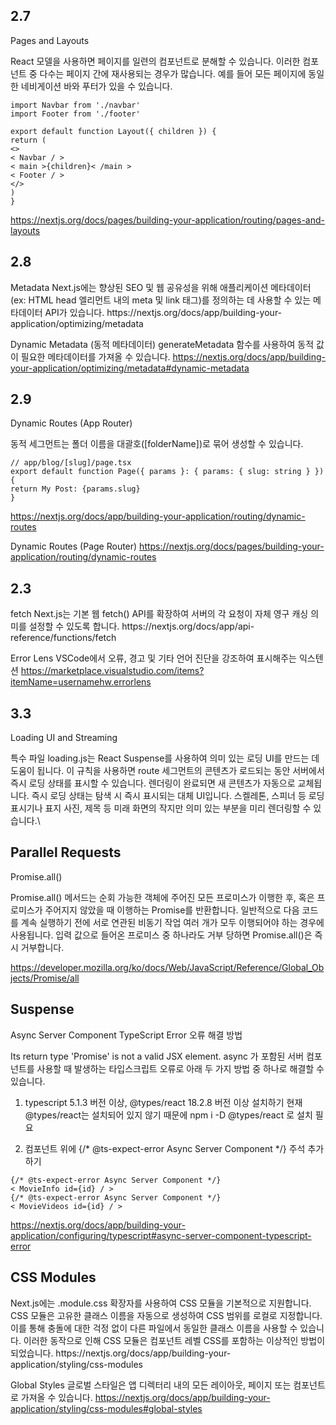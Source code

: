 <h2>2.7</h2>

Pages and Layouts

React 모델을 사용하면 페이지를 일련의 컴포넌트로 분해할 수 있습니다. 이러한 컴포넌트 중 다수는 페이지 간에 재사용되는 경우가 많습니다.
예를 들어 모든 페이지에 동일한 네비게이션 바와 푸터가 있을 수 있습니다.
```
import Navbar from './navbar'
import Footer from './footer'

export default function Layout({ children }) {
return (
<>
< Navbar / >
< main >{children}< /main >
< Footer / >
</>
)
}
```
https://nextjs.org/docs/pages/building-your-application/routing/pages-and-layouts

<h2>2.8</h2>
Metadata
Next.js에는 향상된 SEO 및 웹 공유성을 위해 애플리케이션 메타데이터(ex: HTML head 엘리먼트 내의 meta 및 link 태그)를 정의하는 데 사용할 수 있는 메타데이터 API가 있습니다.
https://nextjs.org/docs/app/building-your-application/optimizing/metadata

Dynamic Metadata (동적 메타데이터)
generateMetadata 함수를 사용하여 동적 값이 필요한 메타데이터를 가져올 수 있습니다.
https://nextjs.org/docs/app/building-your-application/optimizing/metadata#dynamic-metadata
<h2>2.9</h2>
Dynamic Routes (App Router)

동적 세그먼트는 폴더 이름을 대괄호([folderName])로 묶어 생성할 수 있습니다.
```
// app/blog/[slug]/page.tsx
export default function Page({ params }: { params: { slug: string } }) {
return My Post: {params.slug}
}
```
https://nextjs.org/docs/app/building-your-application/routing/dynamic-routes

Dynamic Routes (Page Router)
https://nextjs.org/docs/pages/building-your-application/routing/dynamic-routes


<h2>2.3</h2>
fetch
Next.js는 기본 웹 fetch() API를 확장하여 서버의 각 요청이 자체 영구 캐싱 의미를 설정할 수 있도록 합니다.
https://nextjs.org/docs/app/api-reference/functions/fetch

Error Lens
VSCode에서 오류, 경고 및 기타 언어 진단을 강조하여 표시해주는 익스텐션
https://marketplace.visualstudio.com/items?itemName=usernamehw.errorlens
<h2>3.3</h2>
Loading UI and Streaming

특수 파일 loading.js는 React Suspense를 사용하여 의미 있는 로딩 UI를 만드는 데 도움이 됩니다.
이 규칙을 사용하면 route 세그먼트의 콘텐츠가 로드되는 동안 서버에서 즉시 로딩 상태를 표시할 수 있습니다. 렌더링이 완료되면 새 콘텐츠가 자동으로 교체됩니다.
즉시 로딩 상태는 탐색 시 즉시 표시되는 대체 UI입니다. 스켈레톤, 스피너 등 로딩 표시기나 표지 사진, 제목 등 미래 화면의 작지만 의미 있는 부분을 미리 렌더링할 수 있습니다.\

<h2>Parallel Requests</h2>
Promise.all()

Promise.all() 메서드는 순회 가능한 객체에 주어진 모든 프로미스가 이행한 후, 혹은 프로미스가 주어지지 않았을 때 이행하는 Promise를 반환합니다.
일반적으로 다음 코드를 계속 실행하기 전에 서로 연관된 비동기 작업 여러 개가 모두 이행되어야 하는 경우에 사용됩니다.
입력 값으로 들어온 프로미스 중 하나라도 거부 당하면 Promise.all()은 즉시 거부합니다.

https://developer.mozilla.org/ko/docs/Web/JavaScript/Reference/Global_Objects/Promise/all

<h2>Suspense</h2>
Async Server Component TypeScript Error 오류 해결 방법

Its return type 'Promise' is not a valid JSX element.
async 가 포함된 서버 컴포넌트를 사용할 때 발생하는 타입스크립트 오류로 아래 두 가지 방법 중 하나로 해결할 수 있습니다.

1. typescript 5.1.3 버전 이상, @types/react 18.2.8 버전 이상 설치하기
   현재 @types/react는 설치되어 있지 않기 때문에
   npm i -D @types/react 로 설치 필요

2. 컴포넌트 위에 {/* @ts-expect-error Async Server Component */} 주석 추가하기
```
{/* @ts-expect-error Async Server Component */}
< MovieInfo id={id} / >
{/* @ts-expect-error Async Server Component */}
< MovieVideos id={id} / >
```
https://nextjs.org/docs/app/building-your-application/configuring/typescript#async-server-component-typescript-error


<h2> CSS Modules</h2>
Next.js에는 .module.css 확장자를 사용하여 CSS 모듈을 기본적으로 지원합니다.
CSS 모듈은 고유한 클래스 이름을 자동으로 생성하여 CSS 범위를 로컬로 지정합니다.
이를 통해 충돌에 대한 걱정 없이 다른 파일에서 동일한 클래스 이름을 사용할 수 있습니다.
이러한 동작으로 인해 CSS 모듈은 컴포넌트 레벨 CSS를 포함하는 이상적인 방법이 되었습니다.
https://nextjs.org/docs/app/building-your-application/styling/css-modules

Global Styles
글로벌 스타일은 앱 디렉터리 내의 모든 레이아웃, 페이지 또는 컴포넌트로 가져올 수 있습니다.
https://nextjs.org/docs/app/building-your-application/styling/css-modules#global-styles